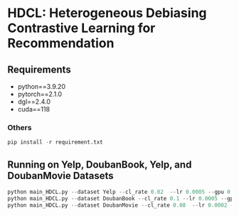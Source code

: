 # HDCL: Heterogeneous Debiasing  Contrastive Learning for Recommendation

## Requirements
- python==3.9.20
- pytorch==2.1.0
- dgl==2.4.0
- cuda==118

### Others
```python
pip install -r requirement.txt
```

## Running on Yelp, DoubanBook, Yelp, and DoubanMovie Datasets
```python
python main_HDCL.py --dataset Yelp --cl_rate 0.02  --lr 0.0005 --gpu 0 --batch 1024 --num_clusters 102 --cluster_level 2 --lambda_H 0.002 --lambda_T 3.0 --ts 0.5 --beta 1.0  --head_persent 85
python main_HDCL.py --dataset DoubanBook --cl_rate 0.1 --lr 0.0005 --gpu 0 --batch 1024 --num_clusters 102 --cluster_level 2 --lambda_H 0.001 --lambda_T 0.01 --ts 0.01 --beta 0.6  --head_persent 80
python main_HDCL.py --dataset DoubanMovie --cl_rate 0.08  --lr 0.0002 --gpu 0 --batch 1024 --num_clusters 102 --cluster_level 2 --lambda_H 0.006 --lambda_T 0.4 --ts 0.5 --beta 1.0  --head_persent 75
```









